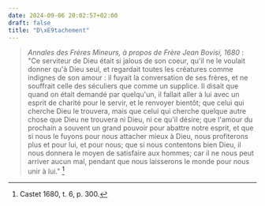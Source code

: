 ```yaml
---
date: 2024-09-06 20:02:57+02:00
draft: false
title: "D\xE9tachement"
---
```





> *Annales des Frères Mineurs, à propos de Frère Jean Bovisi, 1680* : "Ce serviteur de Dieu était si jalous de son coeur, qu'il ne le voulait donner qu'à Dieu seul, et regardait toutes les créatures comme indignes de son amour : il fuyait la conversation de ses frères, et ne souffrait celle des séculiers que comme un supplice. Il disait que quand on était demandé par quelqu'un, il fallait aller à lui avec un esprit de charité pour le servir, et le renvoyer bientôt; que celui qui cherche Dieu le trouvera, mais que celui qui cherche quelque autre chose que Dieu ne trouvera ni Dieu, ni ce qu'il désire; que l'amour du prochain a souvent un grand pouvoir pour abattre notre esprit, et que si nous le fuyons pour nous attacher mieux à Dieu, nous profiterons plus et pour lui, et pour nous; que si nous contentons bien Dieu, il nous donnera le moyen de satisfaire aux hommes; car il ne nous peut arriver aucun mal, pendant que nous laisserons le monde pour nous unir à lui." [^1]

[^1]: Castet 1680, t. 6, p. 300.
